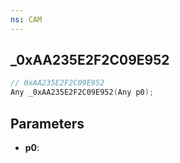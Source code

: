 ```yaml
---
ns: CAM
---
```

## _0xAA235E2F2C09E952

```c
// 0xAA235E2F2C09E952
Any _0xAA235E2F2C09E952(Any p0);
```

## Parameters
* **p0**:
